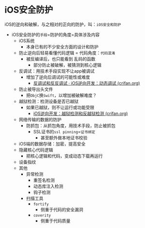 # iOS安全防护

iOS的逆向和破解，与之相对的正向的防护，叫：`iOS安全和防护`

* iOS安全防护的`手段`=防护的角度=具体涉及内容
  * iOS系统
    * 本身已有的不少安全方面的设计和防护
  * 防止逆向后轻易看懂代码逻辑 = 代码角度：`代码混淆`
    * 被反编译后，也只能看到 乱码的函数
      * 部分防止被破解，被猜测到核心逻辑
  * 反调试：用技术手段实现不让app被调试
    * 增加了逆向后调试的可能性或难度
      * [反调试和反反调试 · iOS逆向开发：动态调试 (crifan.org)](https://book.crifan.org/books/ios_re_dynamic_debug/website/anti_debug_related.html)
  * 防止被导出头文件
    * 把`ObjC`换`Swift`，以增加被破解难度？
  * 越狱检测：检测设备是否已越狱
    * 如果已越狱，则不让运行或功能受限
      * [iOS逆向开发：越狱检测和反越狱检测 (crifan.org)](https://book.crifan.org/books/ios_re_jb_detection/website/)
  * 网络传输的数据的防护
    * 防抓包：从抓包角度，用技术手段，防止被抓包
      * SSL证书的`ssl pinning`=`证书绑定`
        * 甚至额外做本地证书校验
  * iOS端的数据存储：加密，提高安全
  * 隐藏核心代码逻辑
    * 把核心逻辑和代码，变成动态下载再运行
  * 设备指纹
  * 其他
    * 异常检测
      * 重签名检测
      * 动态库注入检测
      * 钩子检测
    * 扫描工具
      * `fortify`
        * 侧重于代码的安全漏洞
      * `coverity`
        * 侧重于代码质量
